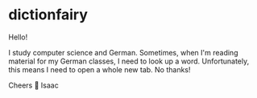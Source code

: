 # dictionfairy

Hello!

I study computer science and German. Sometimes, when I'm reading material for my German classes, I need to look up a word. Unfortunately, this means I need to open a whole new tab. No thanks!

Cheers 🥂
Isaac 
